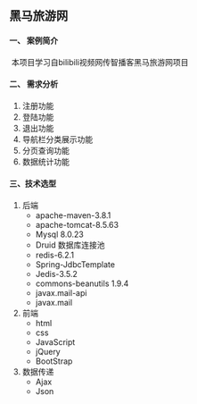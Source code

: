 ## 黑马旅游网

#### 一、 案例简介

​		本项目学习自bilibili视频网传智播客黑马旅游网项目

#### 二、 需求分析

1. 注册功能
2. 登陆功能
3. 退出功能
4. 导航栏分类展示功能
5. 分页查询功能
6. 数据统计功能

#### 三、技术选型

1. 后端 
   * apache-maven-3.8.1
   * apache-tomcat-8.5.63
   * Mysql 8.0.23
   * Druid 数据库连接池
   * redis-6.2.1
   * Spring-JdbcTemplate
   * Jedis-3.5.2
   * commons-beanutils 1.9.4
   * javax.mail-api
   * javax.mail
2. 前端
   * html
   * css
   * JavaScript
   * jQuery
   * BootStrap
3. 数据传递
   * Ajax
   * Json

